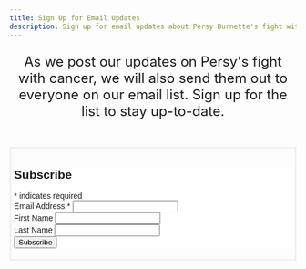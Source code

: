 ```yaml
---
title: Sign Up for Email Updates
description: Sign up for email updates about Persy Burnette's fight with cancer.
---
```


<div >
  <p style="font-size:1.5rem;text-align:center;">
    As we post our updates on Persy's fight with cancer, we will also send them
    out to everyone on our email list.
    Sign up for the list to stay up-to-date.
  </p>
</div>

<div style="margin: 3rem auto 0; padding: .3rem; max-width:36rem; border: 3px solid #f0f0f0; border-width: 3px;">
  <!-- Begin Mailchimp Signup Form -->
  <link href="//cdn-images.mailchimp.com/embedcode/classic-10_7.css" rel="stylesheet" type="text/css">
  <style type="text/css">
  	#mc_embed_signup{background:#fff; clear:left; font:14px "PT Sans",Arial,sans-serif; }
  	/* Add your own Mailchimp form style overrides in your site stylesheet or in this style block.
  	   We recommend moving this block and the preceding CSS link to the HEAD of your HTML file. */
  </style>
  <div id="mc_embed_signup">
  <form action="https://persyburnette.us20.list-manage.com/subscribe/post?u=338067699e3f6a04fa3d47313&amp;id=ea5d8f5c35" method="post" id="mc-embedded-subscribe-form" name="mc-embedded-subscribe-form" class="validate" target="_blank" novalidate>
      <div id="mc_embed_signup_scroll">
  	<h2>Subscribe</h2>
  <div class="indicates-required"><span class="asterisk">*</span> indicates required</div>
  <div class="mc-field-group">
  	<label for="mce-EMAIL">Email Address  <span class="asterisk">*</span>
  </label>
  	<input type="email" value="" name="EMAIL" class="required email" id="mce-EMAIL">
  </div>
  <div class="mc-field-group">
  	<label for="mce-FNAME">First Name </label>
  	<input type="text" value="" name="FNAME" class="" id="mce-FNAME">
  </div>
  <div class="mc-field-group">
  	<label for="mce-LNAME">Last Name </label>
  	<input type="text" value="" name="LNAME" class="" id="mce-LNAME">
  </div>
  	<div id="mce-responses" class="clear">
  		<div class="response" id="mce-error-response" style="display:none"></div>
  		<div class="response" id="mce-success-response" style="display:none"></div>
  	</div>    <!-- real people should not fill this in and expect good things - do not remove this or risk form bot signups-->
      <div style="position: absolute; left: -5000px;" aria-hidden="true"><input type="text" name="b_338067699e3f6a04fa3d47313_ea5d8f5c35" tabindex="-1" value=""></div>
      <div class="clear"><input type="submit" value="Subscribe" name="subscribe" id="mc-embedded-subscribe" class="button"></div>
      </div>
  </form>
  </div>
  <script type='text/javascript' src='//s3.amazonaws.com/downloads.mailchimp.com/js/mc-validate.js'></script><script type='text/javascript'>(function($) {window.fnames = new Array(); window.ftypes = new Array();fnames[0]='EMAIL';ftypes[0]='email';fnames[1]='FNAME';ftypes[1]='text';fnames[2]='LNAME';ftypes[2]='text';fnames[3]='ADDRESS';ftypes[3]='address';fnames[4]='PHONE';ftypes[4]='phone';fnames[5]='BIRTHDAY';ftypes[5]='birthday';}(jQuery));var $mcj = jQuery.noConflict(true);</script>
  <!--End mc_embed_signup-->
</div>
